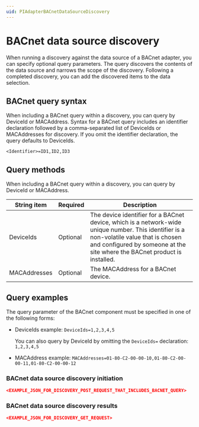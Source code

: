 ```yaml
---
uid: PIAdapterBACnetDataSourceDiscovery
---
```


# BACnet data source discovery

When running a discovery against the data source of a BACnet adapter, you can specify optional query parameters. The query discovers the contents of the data source and narrows the scope of the discovery. Following a completed discovery, you can add the discovered items to the data selection.

## BACnet query syntax

When including a BACnet query within a discovery, you can query by DeviceId or MACAddress. Syntax for a BACnet query includes an identifier declaration followed by a comma-separated list of DeviceIds or MACAddresses for discovery. If you omit the identifier declaration, the query defaults to DeviceIds.

```text
<Identifier>=ID1,ID2,ID3 
```

## Query methods

When including a BACnet query within a discovery, you can query by DeviceId or MACAddress.

String item | Required | Description
--|--|--
DeviceIds | Optional | The device identifier for a BACnet device, which is a network-wide unique number. This identifier is a non-volatile value that is chosen and configured by someone at the site where the BACnet product is installed.
MACAddresses | Optional | The MACAddress for a BACnet device.

## Query examples

The query parameter of the BACnet component must be specified in one of the following forms:

* DeviceIds example: `DeviceIds=1,2,3,4,5`

    You can also query by DeviceId by omitting the `DeviceIds=` declaration: `1,2,3,4,5`

* MACAddress example: `MACAddresses=01-80-C2-00-00-10,01-80-C2-00-00-11,01-80-C2-00-00-12`

### BACnet data source discovery initiation

```json
<EXAMPLE_JSON_FOR_DISCOVERY_POST_REQUEST_THAT_INCLUDES_BACNET_QUERY>
```

### BACnet data source discovery results

```json
<EXAMPLE_JSON_FOR_DISCOVERY_GET_REQUEST>
```
